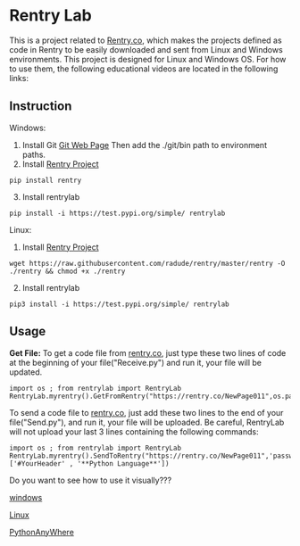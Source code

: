 # Rentry Lab

This is a project related to [Rentry.co](https://rentry.co), which makes the projects defined as code in Rentry to be easily downloaded and sent from Linux and Windows environments. This project is designed for Linux and Windows OS. For how to use them, the following educational videos are located in the following links:
## Instruction

Windows: 
1. Install Git
[Git Web Page](https://git-scm.com/downloads)
Then add the ./git/bin path to environment paths.
2. Install [Rentry Project](https://pypi.org/project/rentry/)
```
pip install rentry
```
3. Install rentrylab
```
pip install -i https://test.pypi.org/simple/ rentrylab
```

Linux: 
1. Install [Rentry Project](https://pypi.org/project/rentry/)
```
wget https://raw.githubusercontent.com/radude/rentry/master/rentry -O ./rentry && chmod +x ./rentry
```
2. Install rentrylab
```
pip3 install -i https://test.pypi.org/simple/ rentrylab
```


## Usage
**Get File:**
To get a  code file from [rentry.co](https://pypi.org/project/rentry/), just type these two lines of code at the beginning of your file("Receive.py") and run it, your file will be updated.
```
import os ; from rentrylab import RentryLab
RentryLab.myrentry().GetFromRentry("https://rentry.co/NewPage011",os.path.join(os.path.dirname(__file__)),"Receive","python",".py")
```

To send a code file to [rentry.co](https://pypi.org/project/rentry/), just add these two lines to the end of your file("Send.py"), and run it, your file will be uploaded.
Be careful, RentryLab will not upload your last 3 lines containing the following commands:
```
import os ; from rentrylab import RentryLab
RentryLab.myrentry().SendToRentry("https://rentry.co/NewPage011",'password',os.path.join(os.path.dirname(__file__)),'Send','python','.py',['#YourHeader' , '**Python Language**'])
```


Do you want to see how to use it visually???

[windows](https://youtu.be/re4J3bZkKAI)

[Linux](https://youtu.be/z5igWHFaPVE)

[PythonAnyWhere](https://youtu.be/5iGLaaf8baU)
